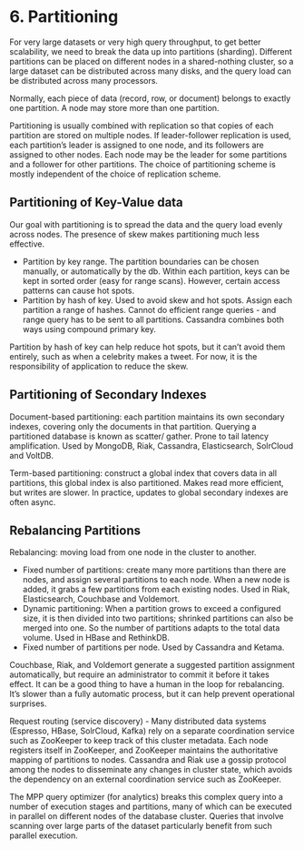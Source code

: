 # 6. Partitioning
For very large datasets or very high query throughput, to get better scalability, we need to break the data up into partitions (sharding). Different partitions can be placed on different nodes in a shared-nothing cluster, so a large dataset can be distributed across many disks, and the query load can be distributed across many processors.

Normally, each piece of data (record, row, or document) belongs to exactly one partition. A node may store more than one partition.

Partitioning is usually combined with replication so that copies of each partition are stored on multiple nodes. If leader-follower replication is used, each partition’s leader is assigned to one node, and its followers are assigned to other nodes. Each node may be the leader for some partitions and a follower for other partitions. The choice of partitioning scheme is mostly independent of the choice of replication scheme. 

## Partitioning of Key-Value data
Our goal with partitioning is to spread the data and the query load evenly across nodes. The presence of skew makes partitioning much less effective.
- Partition by key range. The partition boundaries can be chosen manually, or automatically by the db. Within each partition, keys can be kept in sorted order (easy for range scans). However, certain access patterns can cause hot spots. 
- Partition by hash of key. Used to avoid skew and hot spots. Assign each partition a range of hashes. Cannot do efficient range queries - and range query has to be sent to all partitions. Cassandra combines both ways using compound primary key. 

Partition by hash of key can help reduce hot spots, but it can’t avoid them entirely, such as when a celebrity makes a tweet. For now, it is the responsibility of application to reduce the skew. 

## Partitioning of Secondary Indexes
Document-based partitioning: each partition maintains its own secondary indexes, covering only the documents in that partition. Querying a partitioned database is  known as scatter/ gather. Prone to tail latency amplification. Used by MongoDB, Riak, Cassandra, Elasticsearch, SolrCloud and VoltDB. 

Term-based partitioning: construct a global index that covers data in all partitions, this global index is also partitioned. Makes read more efficient, but writes are slower. In practice, updates to global secondary indexes are often async. 

## Rebalancing Partitions
Rebalancing: moving load from one node in the cluster to another.
- Fixed number of partitions: create many more partitions than there are nodes, and assign several partitions to each node. When a new node is added, it grabs a few partitions from each existing nodes. Used in Riak, Elasticsearch, Couchbase and Voldemort. 
- Dynamic partitioning: When a partition grows to exceed a configured size, it is then divided into two partitions; shrinked partitions can also be merged into one. So the number of partitions adapts to the total data volume. Used in HBase and RethinkDB. 
- Fixed number of partitions per node. Used by Cassandra and Ketama. 

Couchbase, Riak, and Voldemort generate a suggested partition assignment automatically, but require an administrator to commit it before it takes effect. It can be a good thing to have a human in the loop for rebalancing. It’s slower than a fully automatic process, but it can help prevent operational surprises.

Request routing (service discovery) - Many distributed data systems (Espresso, HBase, SolrCloud, Kafka) rely on a separate coordination service such as ZooKeeper to keep track of this cluster metadata. Each node registers itself in ZooKeeper, and ZooKeeper maintains the authoritative mapping of partitions to nodes. Cassandra and Riak use a gossip protocol among the nodes to disseminate any changes in cluster state, which avoids the dependency on an external coordination service such as ZooKeeper.

The MPP query optimizer (for analytics) breaks this complex query into a number of execution stages and partitions, many of which can be executed in parallel on different nodes of the database cluster. Queries that involve scanning over large parts of the dataset particularly benefit from such parallel execution.






